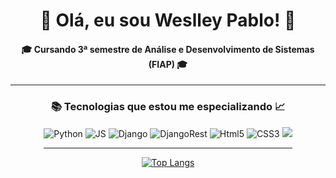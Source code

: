 <div align="center">

  # 🙂 Olá, eu sou Weslley Pablo! 🤝
#### 🎓 Cursando 3ª semestre de Análise e Desenvolvimento de Sistemas (FIAP) 🎓
  
<hr>

  
### 📚 Tecnologias que estou me especializando 📈
  <div style="display: inline-block" align="center">
    <img src="https://img.shields.io/badge/python-3670A0?style=for-the-badge&logo=python&logoColor=ffdd54" alt="Python">
    <img src="https://img.shields.io/badge/JavaScript-F7DF1E?style=for-the-badge&logo=javascript&logoColor=black" alt="JS">
    <img src="https://img.shields.io/badge/django-%23092E20.svg?style=for-the-badge&logo=django&logoColor=white" alt="Django">
    <img src="https://img.shields.io/badge/DJANGO-REST-ff1709?style=for-the-badge&logo=django&logoColor=white&color=ff1709&labelColor=gray" alt="DjangoRest">
    <img src="https://img.shields.io/badge/html5-%23E34F26.svg?style=for-the-badge&logo=html5&logoColor=white" alt="Html5">
    <img src="https://img.shields.io/badge/css3-%231572B6.svg?style=for-the-badge&logo=css3&logoColor=white" alt="CSS3">
    <img src="https://img.shields.io/badge/Amazon_AWS-232F3E?style=for-the-badge&logo=amazon-aws&logoColor=white alt="AWS"
  </div>

<hr>
  
[![Top Langs](https://github-readme-stats.vercel.app/api/top-langs/?username=WeslleyxD&layout=compact)](https://github.com/WeslleyxD/github-readme-stats)

</div>
